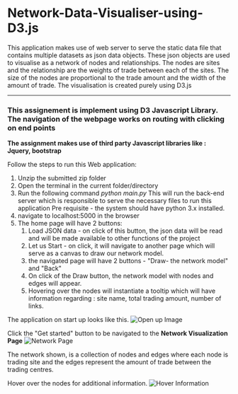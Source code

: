 # Network-Data-Visualiser-using-D3.js



<p>This application makes use of web server to serve the static data file that contains multiple datasets as json data objects. These json objects are used to visualise as a network of nodes and relationships. The nodes are sites and the relationship are the weights of trade between each of the sites. The size of the nodes are proportional to the trade amount and the width of the amount of trade. The visualisation is created purely using D3.js</p>

<hr>

<h3>This assignement is implement using D3 Javascript Library. The navigation of the webpage works on routing with clicking on end points</h3>

<b>The assignment makes use of third party Javascript libraries like : Jquery, bootstrap</b>

Follow the steps to run this Web application:

1.  Unzip the submitted zip folder
2.  Open the terminal in the current folder/directory
3.  Run the following command 
        <i>python main.py</i> 
        This will run the back-end server which is responsible to serve the necessary files to run this application
    Pre requisite - the system should have python 3.x installed.
4.  navigate to localhost:5000 in the browser
5.  The home page will have 2 buttons:
    1. Load JSON data - on click of this button, the json data will be read and will be made available to other functions of the project
    2. Let us Start - on click, it will navigate to another page which will serve as a canvas to draw our network model.
    3. the navigated page will have 2 buttons - "Draw- the network model" and "Back"
    4. On click of the Draw button, the network model with nodes and edges will appear.
    5. Hovering over the nodes will instantiate a tooltip which will have information regarding : site name, total trading amount, number of links.

The application on start up looks like this.
![Open up Image](https://github.com/girish1993/girish1993.github.io/blob/master/doc_images/1.png)

Click the "Get started" button to be navigated to the <b>Network Visualization Page</b>
![Network Page](https://github.com/girish1993/girish1993.github.io/blob/master/doc_images/2.png)

The network shown, is a collection of nodes and edges where each node is trading site and the edges represent the amount of trade between the trading centres. 

Hover over the nodes for additional information.
![Hover Information](https://github.com/girish1993/girish1993.github.io/blob/master/doc_images/4.png)